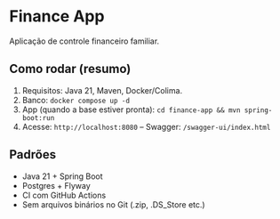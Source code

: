 # Finance App

Aplicação de controle financeiro familiar.

## Como rodar (resumo)
1. Requisitos: Java 21, Maven, Docker/Colima.
2. Banco: `docker compose up -d`
3. App (quando a base estiver pronta): `cd finance-app && mvn spring-boot:run`
4. Acesse: `http://localhost:8080` – Swagger: `/swagger-ui/index.html`

## Padrões
- Java 21 + Spring Boot
- Postgres + Flyway
- CI com GitHub Actions
- Sem arquivos binários no Git (.zip, .DS_Store etc.)

